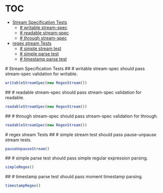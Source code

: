 # TOC
   - [Stream Specification Tests](#stream-specification-tests)
     - [# writable stream-spec](#stream-specification-tests--writable-stream-spec)
     - [# readable stream-spec](#stream-specification-tests--readable-stream-spec)
     - [# through stream-spec](#stream-specification-tests--through-stream-spec)
   - [regex stream Tests](#regex-stream-tests)
     - [# simple stream test](#regex-stream-tests--simple-stream-test)
     - [# simple parse test](#regex-stream-tests--simple-parse-test)
     - [# timestamp parse test](#regex-stream-tests--timestamp-parse-test)
<a name="" />
 
<a name="stream-specification-tests" />
# Stream Specification Tests
<a name="stream-specification-tests--writable-stream-spec" />
## # writable stream-spec
should pass stream-spec validation for writable.

```js
writableStreamSpec(new RegexStream())
```

<a name="stream-specification-tests--readable-stream-spec" />
## # readable stream-spec
should pass stream-spec validation for readable.

```js
readableStreamSpec(new RegexStream())
```

<a name="stream-specification-tests--through-stream-spec" />
## # through stream-spec
should pass stream-spec validation for through.

```js
readableStreamSpec(new RegexStream())
```

<a name="regex-stream-tests" />
# regex stream Tests
<a name="regex-stream-tests--simple-stream-test" />
## # simple stream test
should pass pause-unpause stream tests.

```js
pauseUnpauseStream()
```

<a name="regex-stream-tests--simple-parse-test" />
## # simple parse test
should pass simple regular expression parsing.

```js
simpleRegex()
```

<a name="regex-stream-tests--timestamp-parse-test" />
## # timestamp parse test
should pass moment timestamp parsing.

```js
timestampRegex()
```

